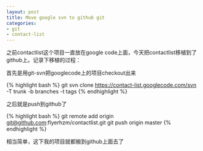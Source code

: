 ```yaml
---
layout: post
title: Move google svn to github git
categories:
- git
- contact-list
---
```

之前contactlist这个项目一直放在google code上面，今天把contactlist移植到了github上。记录下移植的过程：

首先是用git-svn把googlecode上的项目checkout出来

{% highlight bash %}
git svn clone https://contact-list.googlecode.com/svn -T trunk -b branches -t tags
{% endhighlight %}

之后就是push到github了

{% highlight bash %}
git remote add origin git@github.com:flyerhzm/contactlist.git
git push origin master
{% endhighlight %}

相当简单，这下我的项目就都搬到github上面去了

